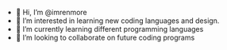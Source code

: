- 👋 Hi, I’m @imrenmore
- 👀 I’m interested in learning new coding languages and design.
- 🌱 I’m currently learning different programming languages
- 💞️ I’m looking to collaborate on future coding programs


<!---
imrenmore/imrenmore is a ✨ special ✨ repository because its `README.md` (this file) appears on your GitHub profile.
You can click the Preview link to take a look at your changes.
--->
